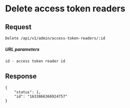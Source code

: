 # Delete access token readers

## Request

    Delete /api/v1/admin/access-token-readers/:id
##### URL parameters
```
id - access token reader id
```

## Response

```JSON5
{
    "status": 1,
    "id": "1633866366924757"
}
```